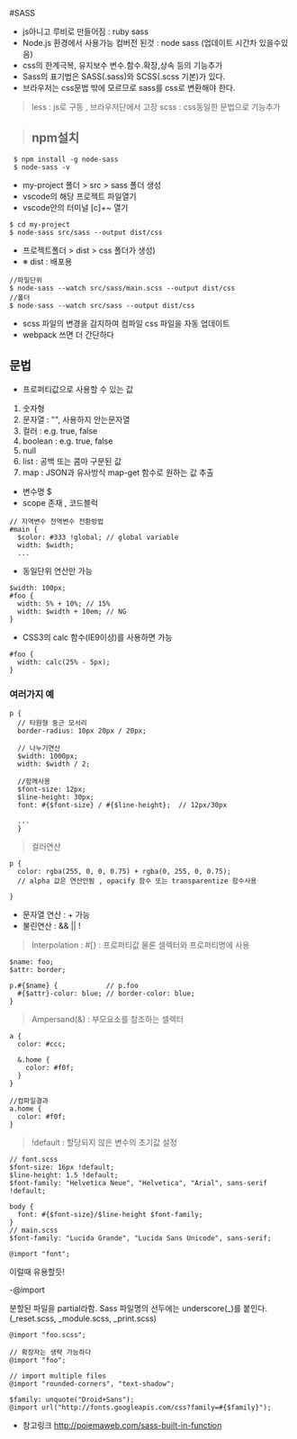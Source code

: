 #SASS

- js아니고 루비로 만들어짐 : ruby sass  
- Node.js 환경에서 사용가능 컴버전 된것 : node sass (업데이트 시간차 있을수있음)
- css의 한계극복, 유지보수 변수.함수.확장,상속 등의 기능추가  
- Sass의 표기법은 SASS(.sass)와 SCSS(.scss 기본)가 있다. 
- 브라우저는 css문법 밖에 모르므로 sass를 css로 변환해야 한다.

> less : js로 구동 , 브라우저단에서 고장 
> scss : css동일한 문법으로 기능추가


> ## npm설치
~~~
 $ npm install -g node-sass 
 $ node-sass -v 
~~~ 

- my-project 폴더 > src > sass 폴더 생성  
- vscode의 해당 프로젝트 파일열기
- vscode안의 터미널 [c]+~ 열기 
~~~
$ cd my-project 
$ node-sass src/sass --output dist/css 
~~~
- 프로젝트폴더 > dist > css 폴더가 생성)
- ※ dist : 배포용

~~~
//파일단위
$ node-sass --watch src/sass/main.scss --output dist/css
//폴더
$ node-sass --watch src/sass --output dist/css
~~~
- scss 파일의 변경을 감지하여 컴파일 css 파일을 자동 업데이트 
- webpack 쓰면 더 간단하다 


## 문법  

- 프로퍼티값으로 사용할 수 있는 값

1. 숫자형
2. 문자열 : "", 사용하지 안는문자열 
3. 컬러   : e.g. true, false
4. boolean : e.g. true, false
5. null
6. list : 공백 또는 콤마 구분된 값
7. map  : JSON과 유사방식 map-get 함수로 원하는 값 추출

- 변수명 $ 
- scope 존재 , 코드블럭
~~~
// 지역변수 전역변수 전환방법  
#main {
  $color: #333 !global; // global variable
  width: $width;
  ...
~~~


- 동일단위 연산만 가능
~~~
$width: 100px;
#foo {
  width: 5% + 10%; // 15%
  width: $width + 10em; // NG
}
~~~

- CSS3의 calc 함수(IE9이상)를 사용하면 가능  
~~~
#foo {
  width: calc(25% - 5px);
}
~~~

### 여러가지 예
~~~
p {
  // 타원형 둥근 모서리
  border-radius: 10px 20px / 20px;
  
  // 나누기연산 
  $width: 1000px;
  width: $width / 2;

  //함께사용 
  $font-size: 12px;
  $line-height: 30px;
  font: #{$font-size} / #{$line-height};  // 12px/30px

  ...
  }
~~~

> 컬러연산 
~~~
p {
  color: rgba(255, 0, 0, 0.75) + rgba(0, 255, 0, 0.75);
  // alpha 값은 연산안됨 , opacify 함수 또는 transparentize 함수사용

}
~~~

- 문자열 연산 : + 가능 
- 불린연산 : && || ! 


> Interpolation : #[}
: 프로퍼티값 물론 셀렉터와 프로퍼티명에 사용

~~~
$name: foo;
$attr: border;

p.#{$name} {            // p.foo
  #{$attr}-color: blue; // border-color: blue;
}
~~~

> Ampersand(&)
: 부모요소를 참조하는 셀렉터
~~~
a {
  color: #ccc;

  &.home {
    color: #f0f;
  }
}  
~~~
~~~
//컴파일결과
a.home {
  color: #f0f;
}
~~~

> !default
: 할당되지 않은 변수의 초기값 설정
~~~
// font.scss
$font-size: 16px !default;
$line-height: 1.5 !default;
$font-family: "Helvetica Neue", "Helvetica", "Arial", sans-serif !default;

body {
  font: #{$font-size}/$line-height $font-family;
}
// main.scss
$font-family: "Lucida Grande", "Lucida Sans Unicode", sans-serif;

@import "font";
~~~
이럴때 유용할듯!



-@import

분할된 파일을 partial라함. Sass 파일명의 선두에는 underscore(_)를 붙인다. 
(_reset.scss, _module.scss, _print.scss)

~~~
@import "foo.scss";

// 확장자는 생략 가능하다
@import "foo";

// import multiple files
@import "rounded-corners", "text-shadow";

$family: unquote("Droid+Sans");
@import url("http://fonts.googleapis.com/css?family=#{$family}");
~~~


- 참고링크  <http://poiemaweb.com/sass-built-in-function>

